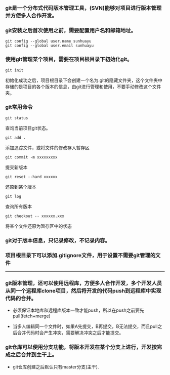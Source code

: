 ### git是一个分布式代码版本管理工具，(SVN)能够对项目进行版本管理并方便多人合作开发。



### git安装之后首次使用之前，需要配置用户名和邮箱地址。



``` shell
git config --global user.name sunhuayu
git config --global user.email sunhuayu
```





### 使用git管理某个项目，需要在项目根目录下初始化git。

```shell
git init
```

初始化成功之后，项目根目录下会创建一个名为.git的隐藏文件夹，这个文件夹中存储的是项目的各个版本的信息，由git进行管理和使用，不要手动修改这个文件夹。



### git常用命令

```shell
git status
```

查询当前项目git状态。

```she
git add .
```

添加追踪文件，或将文件的修改存入暂存区

```shell
git commit -m xxxxxxxxx
```

提交新版本



```shell
git reset --hard xxxxxx
```

还原到某个版本



```shell
git log
```

查询所有版本



```shell
git checkout -- xxxxxx.xxx
```

将某个文件还原为暂存区中的状态



### git对于版本信息，只记录修改，不记录内容。



### 项目根目录下可以添加.gitignore文件，用于设置不需要git管理的文件



---

### git版本管理，还可以使用远程库，方便多人合作开发，多个开发人员从同一个远程库clone项目，然后将开发的代码push到远程库中实现代码的合并。

* 必须保证本地库和远程库版本一致才能push，所以在push之前要先pull(fetch+merge)

* 当多人编辑同一个文件时，如果A先提交，B再提交，B无法提交，而且pull之后合并代码时会产生冲突，需要解决冲突之后才能提交。





### git仓库可以使用分支功能，将版本开发在某个分支上进行，开发按完成之后合并到主干上。

* git仓库创建之后默认只有master分支(主干).